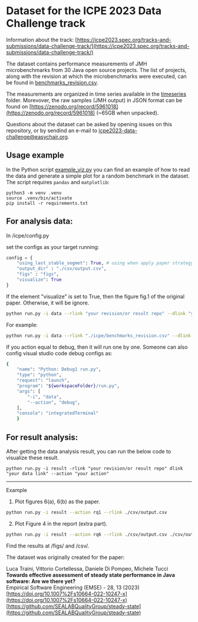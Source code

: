 # Dataset for the ICPE 2023 Data Challenge track

Information about the track:
[https://icpe2023.spec.org/tracks-and-submissions/data-challenge-track/](https://icpe2023.spec.org/tracks-and-submissions/data-challenge-track/)

The dataset contains performance measurements of JMH microbenchmarks from 30 Java open source projects. The list of projects, along with the revision at which the microbenchmarks were executed, can be found in [benchmarks_revision.csv](benchmarks_revision.csv).

The measurements are organized in time series available in the [timeseries](timeseries) folder. Morevover, the raw samples (JMH output) in JSON format can be found on [https://zenodo.org/record/5961018](https://zenodo.org/record/5961018) (~65GB when unpacked).

Questions about the dataset can be asked by opening issues on this repository, or by sendind an e-mail to icpe2023-data-challenge@easychair.org.

## Usage example

In the Python script [example_viz.py](example_viz.py) you can find an example of how to read the data and generate a simple plot for a random benchmark in the dataset. The script requires `pandas` and `matplotlib`:
```
python3 -m venv .venv
source .venv/bin/activate
pip install -r requirements.txt
```
## For analysis data:

In /icpe/config.py

set the configs as your target running:
```Python
config = {
    "using_last_stable_segmet": True, # using when apply paper strategy, otherwise using the longest segment for classifying steady fork.
    "output_dir" : "./csv/output.csv",
    "figs" : "figs",
    "visualize": True
}
```
If the element "visualize" is set to True, then the figure fig.1 of the original paper. Otherwise, it will be ignore.

```bash
python run.py -i data --rlink "your revision/or result repo" --dlink "your data link" --action "your action" --range "range of data (file)"
```
For example:
```bash
python run.py -i data --rlink "./icpe/benchmarks_revision.csv" --dlink ".icpe/timeseries" --action "run" --range 0 1
```
If you action equal to debug, then it will run one by one. Someone can also config visual studio code debug configs as:
```sh
{
    "name": "Python: Debug1 run.py",
    "type": "python",
    "request": "launch",
    "program": "${workspaceFolder}/run.py", 
    "args": [
        "-i", "data",
        "--action", "debug",
    ],
    "console": "integratedTerminal"
    }
```

## For result analysis:
After getting the data analysis result, you can run the below code to visualize these result.
```
python run.py -i result -rlink "your revision/or result repo" dlink "your data link" --action "your action"
```
---
Example
1. Plot figures 6(a), 6(b) as the paper.
```sh
python run.py -i result --action rq1 --rlink ./csv/output.csv
```
2. Plot Figure 4 in the report (extra part).
```sh
python run.py -i result --action rq6 --rlink ./csv/output.csv ./csv/output_non_last_steady.csv
```
Find the results at /figs/ and /csv/.

The dataset was originally created for the paper:

Luca Traini, Vittorio Cortellessa, Daniele Di Pompeo, Michele Tucci  
**Towards effective assessment of steady state performance in Java software: Are we there yet?**  
Empirical Software Engineering (EMSE) - 28, 13 (2023)  
[https://doi.org/10.1007%2Fs10664-022-10247-x](https://doi.org/10.1007%2Fs10664-022-10247-x)  
[https://github.com/SEALABQualityGroup/steady-state](https://github.com/SEALABQualityGroup/steady-state)


